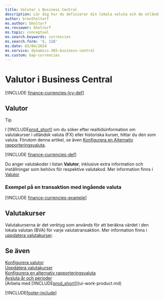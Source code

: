 ```yaml
---
title: Valutor i Business Central
description: Lär dig hur du definierar din lokala valuta och de utländska valutor som ditt företag använder.
author: brentholtorf
ms.author: bholtorf
ms.reviewer: bholtorf
ms.topic: conceptual
ms.search.keywords: currencies
ms.search.form: '5, 118'
ms.date: 03/04/2024
ms.service: dynamics-365-business-central
ms.custom: bap-currencies
---
```

# <a name="currencies-in-business-central"></a>Valutor i Business Central

[!INCLUDE [finance-currencies-lcy-def](includes/finance-currencies-lcy-def.md)]

## <a name="currencies"></a>Valutor

> [!TIP]  
> I [!INCLUDE[prod_short](includes/prod_short.md)] om du söker efter realtidsinformation om valutakurser i utländsk valuta (FX) eller historiska kurser, hittar du den som valuta. Förutom denna artikel, se även [Konfigurera en Alternativ rapporteringsvaluta](finance-how-setup-additional-currencies.md).

[!INCLUDE [finance-currencies-def](includes/finance-currencies-def.md)]

Du anger valutakoder i listan **Valutor**, inklusive extra information och inställningar som behövs för respektive valutakod. Mer information finns i [Valutor](finance-set-up-currencies.md#curr)

### <a name="example-of-a-receivable-currency-transaction"></a>Exempel på en transaktion med ingående valuta

[!INCLUDE [finance-currencies-example](includes/finance-currencies-example.md)]

## <a name="exchange-rates"></a>Valutakurser

Valutakurserna är det verktyg som används för att beräkna värdet i den lokala valutan (BVA) för varje valutatransaktion. Mer information finns i [uppdatera valutakurser](finance-how-update-currencies.md).  

## <a name="see-also"></a>Se även

[Konfigurera valutor](finance-set-up-currencies.md)  
[Uppdatera valutakurser](finance-how-update-currencies.md)  
[Konfigurera en alternativ rapporteringsvaluta](finance-how-setup-additional-currencies.md)  
[Avsluta år och perioder](year-close-years-periods.md)  
[Arbeta med [!INCLUDE[prod_short](includes/prod_short.md)]](ui-work-product.md)


[!INCLUDE[footer-include](includes/footer-banner.md)]
